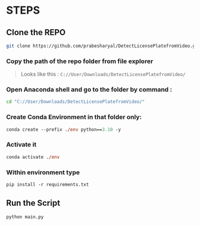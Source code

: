 # STEPS

## Clone the REPO
```bash 
git clone https://github.com/prabesharyal/DetectLicensePlatefromVideo.git
```

### Copy the path of the repo folder from file explorer
> Looks like this : ```C://User/Downloads/DetectLicensePlatefromVideo/``` 

### Open Anaconda shell and go to the folder by command :
```bash
cd "C://User/Downloads/DetectLicensePlatefromVideo/" 
```

### Create Conda Environment in that folder only:
```ps 
conda create --prefix ./env python==3.10 -y
```

### Activate it 

```ps 
conda activate ./env
```

### Within environment type
```ps 
pip install -r requirements.txt
```

## Run the Script 
```ps 
python main.py
```
